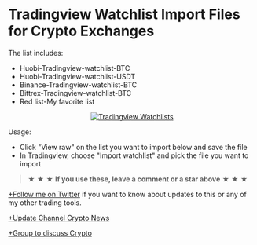 # Tradingview Watchlist Import Files for Crypto Exchanges
The list includes:</br>
<ul>
<li>Huobi-Tradingview-watchlist-BTC</li>
<li>Huobi-Tradingview-watchlist-USDT</li>
<li>Binance-Tradingview-watchlist-BTC</li>
<li>Bittrex-Tradingview-watchlist-BTC</li>
<li>Red list-My favorite list</li>
</ul>

<p align="center">
  <a target="_blank" rel="noopener noreferrer" href="https://camo.githubusercontent.com/227573323d7db80ff79f69cec8d893f09db69685/68747470733a2f2f692e696d6775722e636f6d2f6a655a706c6a432e706e67"><img src="https://camo.githubusercontent.com/227573323d7db80ff79f69cec8d893f09db69685/68747470733a2f2f692e696d6775722e636f6d2f6a655a706c6a432e706e67" alt="Tradingview Watchlists" data-canonical-src="https://camo.githubusercontent.com/227573323d7db80ff79f69cec8d893f09db69685/68747470733a2f2f692e696d6775722e636f6d2f6a655a706c6a432e706e67" style="max-width:100%;"></a>
</p>

Usage:
<ul>
<li>Click "View raw" on the list you want to import below and save the file</li>
<li>In Tradingview, choose "Import watchlist" and pick the file you want to import</li>
</ul>

<blockquote>
<p>★	★	★ <strong>If you use these, leave a comment or a star above</strong>	★	★	★</p>
</blockquote>

<p><a href="https://twitter.com/anhngt" rel="nofollow">+Follow me on Twitter</a> if you want to know about updates to this or any of my other trading tools.</p>
<p><a href="https://t.me/vnrypto" rel="nofollow">+Update Channel Crypto News</a>
<p><a href="https://t.me/vnryptogroup" rel="nofollow">+Group to discuss Crypto</a>
